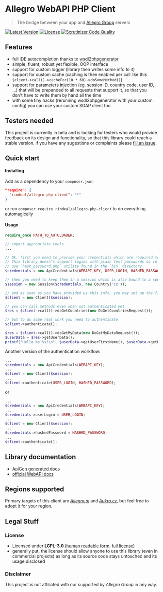 Allegro WebAPI PHP Client
==========================
> The bridge between your app and [Allegro Group](https://en.wikipedia.org/wiki/Allegro_%28auction_website%29) servers

[![Latest Version](https://img.shields.io/packagist/v/rindeal/allegro-client.svg?style=flat-square)](https://packagist.org/packages/rindeal/allegro-client)
[![License](https://img.shields.io/badge/license-LGPL--3.0-blue.svg?style=flat-square)](https://tldrlegal.com/license/gnu-general-public-license-v3-%28gpl-3%29)
[![Scrutinizer Code Quality](https://img.shields.io/scrutinizer/g/rindeal/allegro-php-client/master.svg?style=flat-square)](https://scrutinizer-ci.com/g/rindeal/allegro-php-client/?branch=master)


Features
------------
  - full IDE autocompletion thanks to [wsdl2phpgenerator](https://github.com/wsdl2phpgenerator/wsdl2phpgenerator)
  - simple, fluent, robust yet flexible, OOP interface
  - support for custom logger (library then writes some info to it)
  - support for custom cache (caching is then enabled per call like this `$client->call()->cacheFor(10 * 60)->doSomeMethod()`)
  - support for parameters injection (eg. session ID, country code, user ID, ...) that will be prepended to all requests that support it, so that you don't have to write them by hand all the time
  - with some tiny hacks (rerunning wsdl2phpgenerator with your custom config) you can use your custom SOAP client too


Testers needed
----------------
This project is currently in beta and is looking for testers who would provide feedback on its design and functionality,
so that this library could reach a stable version. If you have any sugestions or complaints please [fill an issue](https://github.com/rindeal/allegro-php-client/issues/new).


Quick start
-----------
#### Installing
Add as a dependency to your `composer.json`
```json
"require": {
  "rindeal/allegro-php-client": "*"
}
```
or run `composer require rindeal/allegro-php-client` to do everything automagically

#### Usage
```php
require_once PATH_TO_AUTOLOADER;

// import appropriate tools
...
```
```php
// Ok, first you need to provide your credentials which are required to use WebAPI.
// This library doesn't support logins with plain text passwords so in case you have one,
// use `hash_password.php` utility found in the `bin` directory
$credentials = new ApiCredentials(WEBAPI_KEY, USER_LOGIN, HASHED_PASSWORD);

// then you need to keep them in a session which is also bound to a specific region
$session = new Session($credentials, new Country('cz'));

// and as soon as you have provided us this info, you may set up the final client object
$client = new Client($session);
```
```php
// you can call methods even when not authenticated yet
$res = $client->call()->doGetCountries(new DoGetCountriesRequest());

// but to do some real work you need to authenticate
$client->authenticate();

$res = $client->call()->doGetMyData(new DoGetMyDataRequest());
$userData = $res->getUserData();
printf("Hello %s %s!\n", $userData->getUserFirstName(), $userData->getUserLastName());
```

Another version of the authentication worklfow:
```php
...
$credentials = new ApiCredentials(WEBAPI_KEY);
...
$client = new Client($session);
...
$client->authenticate(USER_LOGIN, HASHED_PASSWORD);
```
or
```php
...
$credentials = new ApiCredentials(WEBAPI_KEY);
...
$credentials->userLogin = USER_LOGIN;
...
$client = new Client($session);
...
$credentials->hashedPassword = HASHED_PASSWORD;
...
$client->authenticate();
```


Library documentation
----------------
  - [ApiGen generated docs](http://rindeal.github.io/allegro-client/class-Rindeal.Allegro.Client.html)
  - [official WebAPI docs](http://allegro.pl/webapi/documentation.php?lang=en)


Regions supported
----------
Primary targets of this client are _[Allegro.pl](http://allegro.pl/)_ and _[Aukro.cz](http://aukro.cz/)_, but feel free to adopt it for your region.


Legal Stuff
------

### License
  - Licensed under **LGPL-3.0** ([human readable form](https://tldrlegal.com/license/gnu-lesser-general-public-license-v3-%28lgpl-3%29), [full license](https://github.com/rindeal/allegro-php-client/blob/develop/LICENSE.md#lgpl-30))
  - generally put, the license should allow anyone to use this library (even in commercial projects) as long as its source code stays untouched and its usage disclosed

### Disclaimer
This project is not affiliated with nor supported by _Allegro Group_ in any way.
